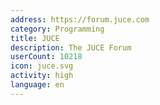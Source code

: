 ```yaml
---
address: https://forum.juce.com
category: Programming
title: JUCE
description: The JUCE Forum
userCount: 10218
icon: juce.svg
activity: high
language: en
---
```


